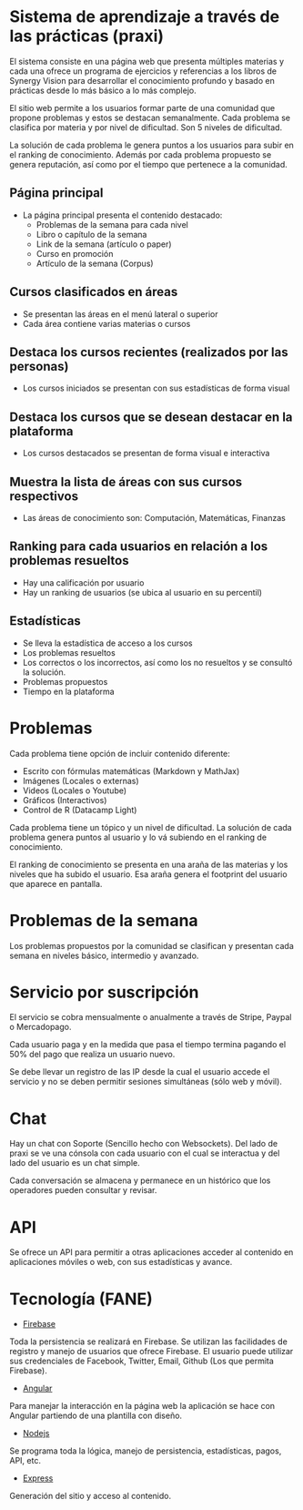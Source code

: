
# Sistema de aprendizaje a través de las prácticas (praxi)

El sistema consiste en una página web que presenta múltiples materias y cada una ofrece un programa de ejercicios y referencias a los libros de Synergy Vision para desarrollar el conocimiento profundo y basado en prácticas desde lo más básico a lo más complejo.

El sitio web permite a los usuarios formar parte de una comunidad que propone problemas y estos se destacan semanalmente. Cada problema se clasifica por materia y por nivel de dificultad. Son 5 niveles de dificultad.

La solución de cada problema le genera puntos a los usuarios para subir en el ranking de conocimiento. Además por cada problema propuesto se genera reputación, así como por el tiempo que pertenece a la comunidad.

## Página principal

- La página principal presenta el contenido destacado:
    - Problemas de la semana para cada nivel
    - Libro o capítulo de la semana
    - Link de la semana (artículo o paper)
    - Curso en promoción
    - Artículo de la semana (Corpus)

## Cursos clasificados en áreas

- Se presentan las áreas en el menú lateral o superior
- Cada área contiene varias materias o cursos

## Destaca los cursos recientes (realizados por las personas)

- Los cursos iniciados se presentan con sus estadísticas de forma visual

## Destaca los cursos que se desean destacar en la plataforma

- Los cursos destacados se presentan de forma visual e interactiva

## Muestra la lista de áreas con sus cursos respectivos

- Las áreas de conocimiento son: Computación, Matemáticas, Finanzas

## Ranking para cada usuarios en relación a los problemas resueltos

- Hay una calificación por usuario
- Hay un ranking de usuarios (se ubica al usuario en su percentil)

## Estadísticas

- Se lleva la estadística de acceso a los cursos
- Los problemas resueltos
- Los correctos o los incorrectos, así como los no resueltos y se consultó la solución.
- Problemas propuestos
- Tiempo en la plataforma

# Problemas

Cada problema tiene opción de incluir contenido diferente:

- Escrito con fórmulas matemáticas (Markdown y MathJax)
- Imágenes (Locales o externas)
- Videos (Locales o Youtube)
- Gráficos (Interactivos)
- Control de R (Datacamp Light)

Cada problema tiene un tópico y un nivel de dificultad. La solución de cada problema genera puntos al usuario y lo vá subiendo en el ranking de conocimiento.

El ranking de conocimiento se presenta en una araña de las materias y los niveles que ha subido el usuario. Esa araña genera el footprint del usuario que aparece en pantalla.

# Problemas de la semana

Los problemas propuestos por la comunidad se clasifican y presentan cada semana en niveles básico, intermedio y avanzado.

# Servicio por suscripción

El servicio se cobra mensualmente o anualmente a través de Stripe, Paypal o Mercadopago.

Cada usuario paga y en la medida que pasa el tiempo termina pagando el 50% del pago que realiza un usuario nuevo.

Se debe llevar un registro de las IP desde la cual el usuario accede el servicio y no se deben permitir sesiones simultáneas (sólo web y móvil).

# Chat

Hay un chat con Soporte (Sencillo hecho con Websockets). Del lado de praxi se ve una cónsola con cada usuario con el cual se interactua y del lado del usuario es un chat simple.

Cada conversación se almacena y permanece en un histórico que los operadores pueden consultar y revisar.

# API

Se ofrece un API para permitir a otras aplicaciones acceder al contenido en aplicaciones móviles o web, con sus estadísticas y avance.

# Tecnología (FANE)

- [Firebase](https://www.firebase.google.com)

Toda la persistencia se realizará en Firebase. Se utilizan las facilidades de registro y manejo de usuarios que ofrece Firebase. El usuario puede utilizar sus credenciales de Facebook, Twitter, Email, Github (Los que permita Firebase).

- [Angular](https://angular.io)

Para manejar la interacción en la página web la aplicación se hace con Angular partiendo de una plantilla con diseño.

- [Nodejs](https://nodejs.org)

Se programa toda la lógica, manejo de persistencia, estadísticas, pagos, API, etc.

- [Express](https://expressjs.com)

Generación del sitio y acceso al contenido.

